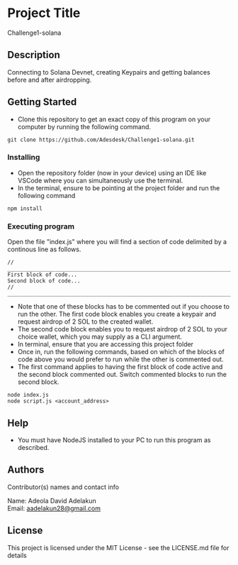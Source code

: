 # Project Title

Challenge1-solana

## Description

Connecting to Solana Devnet, creating Keypairs and getting balances before and after airdropping.

## Getting Started

* Clone this repository to get an exact copy of this program on your computer by running the following command.

```
git clone https://github.com/Adesdesk/Challenge1-solana.git
```
### Installing

* Open the repository folder (now in your device) using an IDE like VSCode where you can simultaneously use the terminal.
* In the terminal, ensure to be pointing at the project folder and run the following command
```
npm install
```

### Executing program

Open the file "index.js" where you will find a section of code delimited by a continous line as follows.
```
// _________________________________________________________________________________________________________
First block of code...
Second block of code...
// _________________________________________________________________________________________________________
```

* Note that one of these blocks has to be commented out if you choose to run the other. The first code block enables you create a keypair and 
request airdrop of 2 SOL to the created wallet.
* The second code block enables you to request airdrop of 2 SOL to your choice wallet, which you may supply as a CLI argument.
* In terminal, ensure that you are accessing this project folder 
* Once in, run the following commands, based on which of the blocks of code above you would prefer to run while the other is commented out.
* The first command applies to having the first block of code active and the second block commented out. Switch commented blocks to run the second block.

```
node index.js
node script.js <account_address>
```

## Help

* You must have NodeJS installed to your PC to run this program as described.

## Authors

Contributor(s) names and contact info

Name: Adeola David Adelakun  
Email: aadelakun28@gmail.com

## License

This project is licensed under the MIT License - see the LICENSE.md file for details